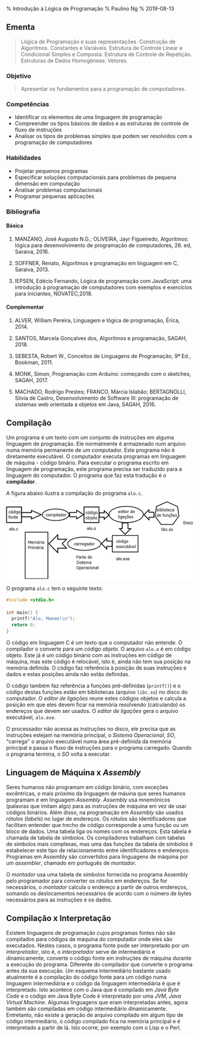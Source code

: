 % Introdução à Lógica de Programação
% Paulino Ng
% 2019-08-13

## Ementa

> Lógica de Programação e suas representações. Construção de Algoritmos.
> Constantes e Variáveis. Estrutura de Controle Linear e Condicional Simples
> e Composta. Estrutura de Controle de Repetição. Estruturas de Dados
>  Homogêneas: Vetores.

### Objetivo

> Apresentar os fundamentos para a programação de computadores.

### Competências

- Identificar os elementos de uma linguagem de programação
- Compreender os tipos básicos de dados e as estruturas de controle de fluxo de instruções
- Analisar os tipos de problemas simples que podem ser resolvidos com a programação de computadores

### Habilidades

- Projetar pequenos programas
- Especificar soluções computacionais para problemas de pequena dimensão em computação
- Analisar problemas computacionais
- Programar pequenas aplicações

### Bibliografia

#### Básica

1. MANZANO, José Augusto N.G.; OLIVEIRA, Jayr Figueiredo, Algoritmos: lógica para desenvolvimento de programação de computadores, 28. ed, Saraiva, 2016.

2. SOFFNER, Renato, Algoritmos e programação em linguagem em C, Saraiva, 2013.

3. IEPSEN, Edécio Fernando, Lógica de programação com JavaScript: uma introdução à programação de computadores com exemplos e exercícios para iniciantes, NOVATEC,2018.

#### Complementar

1.	ALVER, William Pereira, Linguagem e lógica de programação, Érica, 2014.

2.	SANTOS, Marcela Gonçalves dos, Algoritmos e programação, SAGAH, 2018.

3.	SEBESTA, Robert W., Conceitos de Linguagens de Programação, 9ª Ed., Bookman, 2011.

4.	MONK, Simon, Programação com Arduino: começando com o sketches, SAGAH, 2017.

5.	MACHADO, Rodrigo Prestes; FRANCO, Márcia Islabão; BERTAGNOLLI, Silvia de Castro, Desenvolvimento de Software III: programação de sistemas web orientada a objetos em Java, SAGAH, 2016.

## Compilação

Um programa é um texto com um conjunto de instruções em alguma linguagem de
programação. Ele normalmente é armazenado num arquivo numa memória
permanente de um computador. Este programa não é diretamente executável.
O computador executa programas em linguagem de máquina - código binário.
Para executar o programa escrito em linguagem de programação, este programa
precisa ser traduzido para a linguagem do computador. O programa que faz
esta tradução é o **compilador**.

A figura abaixo ilustra a compilação do programa `alo.c`.

![Figura 1 - Etapas da conversão de um programa em código fonte até ser executado.](compilacao.png)

O programa `alo.c` tem o seguinte texto:

```C
#include <stdio.h>

int main() {
  printf("Alo, Mamae!\n");
  return 0;
}
```

O código em linguagem C é um texto que o computador não entende. O compilador
o converte para um *código objeto*. O arquivo `alo.o` é em código objeto.
Este já é um código binário com as instruções em código de máquina, mas este
código é relocável, isto é, ainda não tem sua posição na memória definida. O
código faz referência à posição de suas instruções e dados e estas posições
ainda não estão definidas.

O código também faz referência a funções pré-definidas \(`printf()`\) e o
código destas funções estão em bibliotecas \(arquivo `libc.so`\) no disco do
computador. O *editor de ligações* reune estes códigos objetos e calcula a
posição em que eles devem ficar na memória resolvendo \(calculando\) os
endereços que devem ser usados. O *editor de ligações* gera o arquivo
executável, `alo.exe`.

O processador não acessa as instruções no disco, ele precisa que as instruções
estejam na memória principal, o *Sistema Operacional*, *SO*, "carrega" o arquivo
executável numa área pré-definida da memória principal e passa o fluxo de
instruções para o programa carregado. Quando o programa termina, o *SO*
volta a executar.

## Linguagem de Máquina x *Assembly*

Seres humanos não programam em código binário, com exceções excêntricas, o
mais próximo da linguagem de máuina que seres humanos programam é em linguagem
*Assembly*. *Assembly* usa mnemônicos \(palavras que imitam algo\) para as
instruções de máquina em vez de usar códigos binários. Além disso, na
programação em *Assembly* são usados *rótulos* \(*labels*\) no lugar de
endereços. Os *rótulos* são identificadores que facilitam entender que trecho
de código corresponde a uma função ou um bloco de dados. Uma tabela liga os
nomes com os endereços. Esta tabela é chamada de tabela de símbolos. Os
compiladores trabalham com tabelas de símbolos mais complexas, mas uma das
funções da tabela de símbolos é estabelecer este tipo de relacionamento entre
identificadores e endereços. Programas em Assembly são convertidos para
linguagens de máquina por um *assembler*, chamado em português de *montador*.

O *montador* usa uma tabela de símbolos fornecida no programa Assembly pelo
programador para converter os *rótulos* em endereços. Se for necessários,
o *montador* calcula o endereço a partir de outros endereços, somando os
deslocamentos necessários de acordo com o número de bytes necessários
para as instruções e os dados.

## Compilação x Interpretação

Existem linguagens de programação cujos programas fontes não são compilados
para códigos de máquina do computador onde eles são executados.
Nestes casos, o programa fonte pode ser interpretado
por um *interpretador*, isto é, o *interpretador* serve de intermediário e
dinamicamente, converte o código fonte em instruções de máquina durante a
execução do programa. Diferente do compilador que converte o programa antes
da sua execução. Um esquema
intermediário bastante usado atualmente é a compilação do código fonte para
um código numa linguagem intermediária e o código da linguagem intermediária
é que é interpretado. Isto acontece com o Java que é compilado em *Java Byte
Code* e o código em Java Byte Code é interpretado por uma *JVM*, *Java Virtual
Machine*.
Algumas linguagens que eram interpretadas antes, agora também são compiladas em
código intermediário dinamicamente. Entretanto, não existe a geração de arquivo
compilado em algum tipo de código intermediário, o código compilado fica na
memória principal e é interpretado a partir de lá. Isto ocorre, por
exemplo com o Lisp e o Perl.
